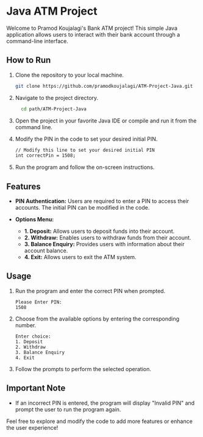 # Java ATM Project

Welcome to Pramod Koujalagi's Bank ATM project! This simple Java application allows users to interact with their bank account through a command-line interface.

## How to Run

1. Clone the repository to your local machine.

   ```bash
   git clone https://github.com/pramodkoujalagi/ATM-Project-Java.git

2. Navigate to the project directory.
   
    ```bash
      cd path/ATM-Project-Java

3. Open the project in your favorite Java IDE or compile and run it from the command line.

4. Modify the PIN in the code to set your desired initial PIN.

     ```bash
     // Modify this line to set your desired initial PIN
     int correctPin = 1508;

5. Run the program and follow the on-screen instructions.


## Features

- **PIN Authentication:** Users are required to enter a PIN to access their accounts. The initial PIN can be modified in the code.

- **Options Menu:**
  - **1. Deposit:** Allows users to deposit funds into their account.
  - **2. Withdraw:** Enables users to withdraw funds from their account.
  - **3. Balance Enquiry:** Provides users with information about their account balance.
  - **4. Exit:** Allows users to exit the ATM system.

## Usage

1. Run the program and enter the correct PIN when prompted.

   ```plaintext
   Please Enter PIN:
   1508
   ```

2. Choose from the available options by entering the corresponding number.

   ```plaintext
   Enter choice:
   1. Deposit
   2. Withdraw
   3. Balance Enquiry
   4. Exit
   ```

3. Follow the prompts to perform the selected operation.

## Important Note

- If an incorrect PIN is entered, the program will display "Invalid PIN" and prompt the user to run the program again.

Feel free to explore and modify the code to add more features or enhance the user experience!


